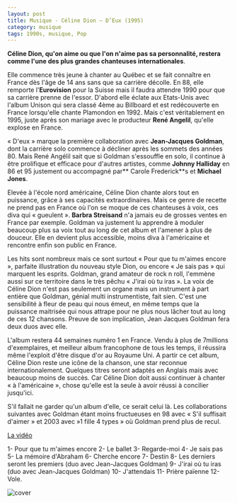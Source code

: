 ```yaml
---
layout: post
title: Musique - Céline Dion – D’Eux (1995)
category: musique
tags: 1990s, musique, Pop
---
```



**Céline Dion, qu'on aime ou que l'on n'aime pas sa personnalité, restera comme l'une des plus grandes chanteuses internationales**.

Elle commence très jeune à chanter au Québec et se fait connaître en France dès l'âge de 14 ans sans que sa carrière décolle. En 88, elle remporte l'**Eurovision** pour la Suisse mais il faudra attendre 1990 pour que sa carrière prenne de l'essor. D'abord elle éclate aux Etats-Unis avec l'album Unison qui sera classé 4ème au Billboard et est redécouverte en France lorsqu'elle chante Plamondon en 1992. Mais c'est véritablement en 1995, juste après son mariage avec le producteur **René Angelil**, qu'elle explose en France.

« D'eux » marque la première collaboration avec **Jean-Jacques Goldman**, dont la carrière solo commence à décliner après les sommets des années 80. Mais René Angélil sait que si Goldman s'essouffle en solo, il continue à être prolifique et efficace pour d'autres artistes, comme **Johnny Halliday** en 86 et 95 justement ou accompagné par** Carole Frederick**s et **Michael Jones**.

Elevée à l'école nord américaine, Céline Dion chante alors tout en puissance, grâce à ses capacités extraordinaires. Mais ce genre de recette ne prend pas en France où l'on se moque de ces chanteuses à voix, ces diva qui « gueulent ». **Barbra Streisand** n'a jamais eu de grosses ventes en France par exemple. Goldman va justement lu apprendre à moduler beaucoup plus sa voix tout au long de cet album et l'amener à plus de douceur. Elle en devient plus accessible, moins diva à l'américaine et rencontre enfin son public en France.

Les hits sont nombreux mais ce sont surtout « Pour que tu m'aimes encore », parfaite illustration du nouveau style Dion, ou encore « Je sais pas » qui marquent les esprits. Goldman, grand amateur de rock n roll, l'emmène aussi sur ce territoire dans le très pêchu « J'irai où tu iras ». La voix de Céline Dion n'est pas seulement un organe mais un instrument à part entière que Goldman, génial multi instrumentiste, fait sien. C'est une sensibilité à fleur de peau qui nous émeut, en même temps que la puissance maitrisée qui nous attrape pour ne plus nous lâcher tout au long de ces 12 chansons. Preuve de son implication, Jean Jacques Goldman fera deux duos avec elle.

L'album restera 44 semaines numéro 1 en France. Vendu à plus de 7millions d'exemplaires, et meilleur album francophone de tous les temps, il réussira même l'exploit d'être disque d'or au Royaume Uni. A partir ce cet album, Céline Dion reste une icône de la chanson, une star reconnue internationalement. Quelques titres seront adaptés en Anglais mais avec beaucoup moins de succès. Car Céline Dion doit aussi continuer à chanter « à l'américaine », chose qu'elle est la seule à avoir réussi à concilier jusqu'ici.

S'il fallait ne garder qu'un album d'elle, ce serait celui là. Les collaborations suivantes avec Goldman étant moins fructueuses en 98 avec « S'il suffisait d'aimer » et 2003 avec »1 fille 4 types » où Goldman prend plus de recul.


[La vidéo](youtube=https://www.youtube.com/watch?v=zCsuKp9ewLY)

1- Pour que tu m'aimes encore
2- Le ballet
3- Regarde-moi
4- Je sais pas
5- La mémoire d'Abraham
6- Cherche encore
7- Destin
8- Les derniers seront les premiers (duo avec Jean-Jacques Goldman)
9- J'irai où tu iras (duo avec Jean-Jacques Goldman)
10- J'attendais
11- Prière païenne
12- Vole.

![cover](https://hebdozic.files.wordpress.com/2010/09/diondeux1.jpg)
